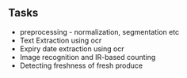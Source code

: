 ## Tasks
- preprocessing - normalization, segmentation etc
- Text Extraction using ocr
- Expiry date extraction using ocr
- Image recognition and IR-based counting
- Detecting freshness of fresh produce
